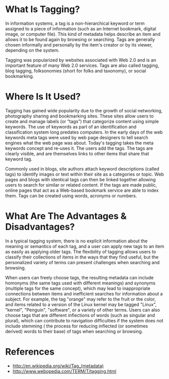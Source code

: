 # What Is Tagging? #

In information systems, a tag is a non-hierarchical keyword or term assigned to a piece of information (such as an Internet bookmark, digital image, or computer file). This kind of metadata helps describe an item and allows it to be found again by browsing or searching. Tags are generally chosen informally and personally by the item's creator or by its viewer, depending on the system.

Tagging was popularized by websites associated with Web 2.0 and is an important feature of many Web 2.0 services. Tags are also called tagging, blog tagging, folksonomies (short for folks and taxonomy), or social bookmarking.

# Where Is It Used? #

Tagging has gained wide popularity due to the growth of social networking, photography sharing and bookmarking sites. These sites allow users to create and manage labels (or “tags”) that categorize content using simple keywords. The use of keywords as part of an identification and classification system long predates computers. In the early days of the web keywords meta tags were used by web page designers to tell search engines what the web page was about. Today's tagging takes the meta keywords concept and re-uses it. The users add the tags. The tags are clearly visible, and are themselves links to other items that share that keyword tag.

Commonly used in blogs, site authors attach keyword descriptions (called tags) to identify images or text within their site as a categories or topic. Web pages and blogs with identical tags can then be linked together allowing users to search for similar or related content. If the tags are made public, online pages that act as a Web-based bookmark service are able to index them. Tags can be created using words, acronyms or numbers.


# What Are The Advantages & Disadvantages? #

In a typical tagging system, there is no explicit information about the meaning or semantics of each tag, and a user can apply new tags to an item as easily as applying older tags. The flexibility of tagging allows users to classify their collections of items in the ways that they find useful, but the personalized variety of terms can present challenges when searching and browsing.

When users can freely choose tags, the resulting metadata can include homonyms (the same tags used with different meanings) and synonyms (multiple tags for the same concept), which may lead to inappropriate connections between items and inefficient searches for information about a subject. For example, the tag "orange" may refer to the fruit or the color, and items related to a version of the Linux kernel may be tagged "Linux", "kernel", "Penguin", "software", or a variety of other terms. Users can also choose tags that are different inflections of words (such as singular and plural), which can contribute to navigation difficulties if the system does not include stemming ( the process for reducing inflected (or sometimes derived) words to their base) of tags when searching or browsing.

# References #

  * http://en.wikipedia.org/wiki/Tag_(metadata)
  * http://www.webopedia.com/TERM/T/tagging.html